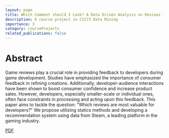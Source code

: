 ```yaml
---
layout: page
title: Which Comment should I Look? A Data Driven Analysis on Reviews from the Developers' Standpoint
description: A course project in CS173 Data Mining
importance: 3
category: courseProjects
related_publications: false
---
```


# Abstract

Game reviews play a crucial role in providing feedback to developers during game development. Studies have emphasized the importance of consumer feedback in refining creations. Additionally, developer-audience interactions have been shown to boost consumer confidence and increase product sales. However, developers, especially smaller-scale or individual ones, often face constraints in processing and acting upon this feedback. This paper aims to tackle the question: "Which reviews are most valuable for developers?" We propose utilizing statics methods and developing a recommendation system using data from Steam, a leading platform in the gaming industry.

[PDF](/assets/pdf/projects/CS173.pdf)
